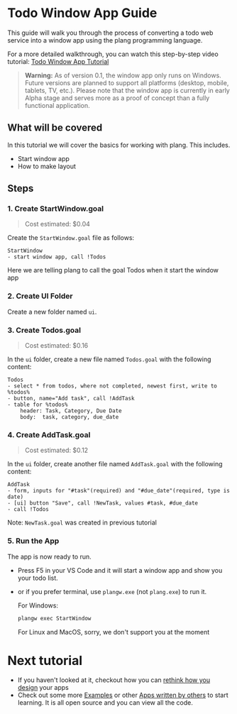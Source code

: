 # Todo Window App Guide

This guide will walk you through the process of converting a todo web service into a window app using the plang programming language. 

For a more detailed walkthrough, you can watch this step-by-step video tutorial: [Todo Window App Tutorial](https://www.youtube.com/watch?v=abew4btk34)

> **Warning:** As of version 0.1, the window app only runs on Windows. Future versions are planned to support all platforms (desktop, mobile, tablets, TV, etc.). Please note that the window app is currently in early Alpha stage and serves more as a proof of concept than a fully functional application.

## What will be covered
In this tutorial we will cover the basics for working with plang. This includes.

- Start window app
- How to make layout

## Steps

### 1. Create StartWindow.goal

> Cost estimated: $0.04

Create the `StartWindow.goal` file as follows:

```plang
StartWindow
- start window app, call !Todos
```
Here we are telling plang to call the goal Todos when it start the window app

### 2. Create UI Folder

Create a new folder named `ui`.

### 3. Create Todos.goal

> Cost estimated: $0.16

In the `ui` folder, create a new file named `Todos.goal` with the following content:

```plang
Todos
- select * from todos, where not completed, newest first, write to %todos%
- button, name="Add task", call !AddTask
- table for %todos%
    header: Task, Category, Due Date
    body:  task, category, due_date
```

### 4. Create AddTask.goal

> Cost estimated: $0.12

In the `ui` folder, create another file named `AddTask.goal` with the following content:

```plang
AddTask
- form, inputs for "#task"(required) and "#due_date"(required, type is date)
- [ui] button "Save", call !NewTask, values #task, #due_date
- call !Todos
```
Note: `NewTask.goal` was created in previous tutorial
### 5. Run the App

The app is now ready to run. 

- Press F5 in your VS Code and it will start a window app and show you your todo list.
- or if you prefer terminal, use `plangw.exe` (not `plang.exe`) to run it. 

    For Windows:

    ```bash
    plangw exec StartWindow
    ```

    For Linux and MacOS, sorry, we don't support you at the moment

# Next tutorial
- If you haven't looked at it, checkout how you can [rethink how you design](./todo_new_approch.md) your apps
- Check out some more [Examples](https://github.com/PLangHQ/plang/tree/main/Tests) or other [Apps written by others](https://github.com/PLangHQ/apps) to start learning. It is all open source and you can view all the code.
